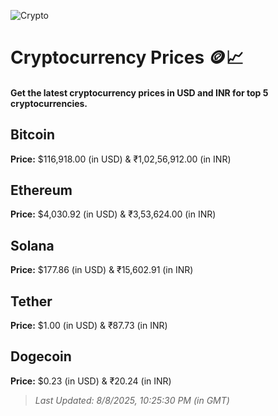 
![Crypto](https://www.techguide.com.au/wp-content/uploads/2020/11/crypto3.jpeg)

# Cryptocurrency Prices 🪙📈

#### Get the latest cryptocurrency prices in USD and INR for top 5 cryptocurrencies.

## Bitcoin

**Price:** $116,918.00 (in USD) & ₹1,02,56,912.00 (in INR)

## Ethereum

**Price:** $4,030.92 (in USD) & ₹3,53,624.00 (in INR)

## Solana

**Price:** $177.86 (in USD) & ₹15,602.91 (in INR)

## Tether

**Price:** $1.00 (in USD) & ₹87.73 (in INR)

## Dogecoin

**Price:** $0.23 (in USD) & ₹20.24 (in INR)

> _Last Updated: 8/8/2025, 10:25:30 PM (in GMT)_

